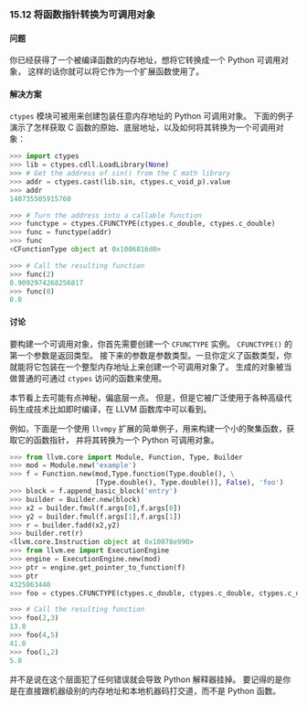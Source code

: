 ### 15.12 将函数指针转换为可调用对象

#### 问题

你已经获得了一个被编译函数的内存地址，想将它转换成一个 Python 可调用对象， 这样的话你就可以将它作为一个扩展函数使用了。

#### 解决方案

`ctypes` 模块可被用来创建包装任意内存地址的 Python 可调用对象。 下面的例子演示了怎样获取 C 函数的原始、底层地址，以及如何将其转换为一个可调用对象：

```python
>>> import ctypes
>>> lib = ctypes.cdll.LoadLibrary(None)
>>> # Get the address of sin() from the C math library
>>> addr = ctypes.cast(lib.sin, ctypes.c_void_p).value
>>> addr
140735505915760

>>> # Turn the address into a callable function
>>> functype = ctypes.CFUNCTYPE(ctypes.c_double, ctypes.c_double)
>>> func = functype(addr)
>>> func
<CFunctionType object at 0x1006816d0>

>>> # Call the resulting function
>>> func(2)
0.9092974268256817
>>> func(0)
0.0
```

#### 讨论

要构建一个可调用对象，你首先需要创建一个 `CFUNCTYPE` 实例。 `CFUNCTYPE()` 的第一个参数是返回类型。 接下来的参数是参数类型。一旦你定义了函数类型，你就能将它包装在一个整型内存地址上来创建一个可调用对象了。 生成的对象被当做普通的可通过 `ctypes` 访问的函数来使用。

本节看上去可能有点神秘，偏底层一点。 但是，但是它被广泛使用于各种高级代码生成技术比如即时编译，在 LLVM 函数库中可以看到。

例如，下面是一个使用 `llvmpy` 扩展的简单例子，用来构建一个小的聚集函数，获取它的函数指针， 并将其转换为一个 Python 可调用对象。

```python
>>> from llvm.core import Module, Function, Type, Builder
>>> mod = Module.new('example')
>>> f = Function.new(mod,Type.function(Type.double(), \
                     [Type.double(), Type.double()], False), 'foo')
>>> block = f.append_basic_block('entry')
>>> builder = Builder.new(block)
>>> x2 = builder.fmul(f.args[0],f.args[0])
>>> y2 = builder.fmul(f.args[1],f.args[1])
>>> r = builder.fadd(x2,y2)
>>> builder.ret(r)
<llvm.core.Instruction object at 0x10078e990>
>>> from llvm.ee import ExecutionEngine
>>> engine = ExecutionEngine.new(mod)
>>> ptr = engine.get_pointer_to_function(f)
>>> ptr
4325863440
>>> foo = ctypes.CFUNCTYPE(ctypes.c_double, ctypes.c_double, ctypes.c_double)(ptr)

>>> # Call the resulting function
>>> foo(2,3)
13.0
>>> foo(4,5)
41.0
>>> foo(1,2)
5.0
```

并不是说在这个层面犯了任何错误就会导致 Python 解释器挂掉。 要记得的是你是在直接跟机器级别的内存地址和本地机器码打交道，而不是 Python 函数。